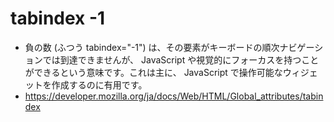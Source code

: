 # tabindex -1
- 負の数 (ふつう tabindex="-1") は、その要素がキーボードの順次ナビゲーションでは到達できませんが、 JavaScript や視覚的にフォーカスを持つことができるという意味です。これは主に、 JavaScript で操作可能なウィジェットを作成するのに有用です。
- https://developer.mozilla.org/ja/docs/Web/HTML/Global_attributes/tabindex

